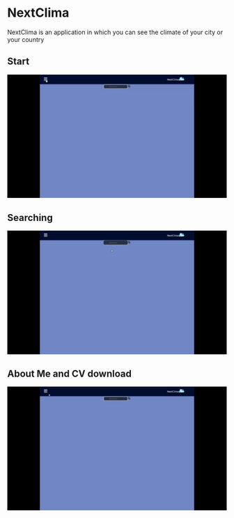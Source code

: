 # NextClima

NextClima is an application in which you can see the climate of your city or your country

<h2>Start</h2>
<p> 
<img src='./src/gifs/gif1.gif'/>
</p>
<h2>Searching </h2>
<p>
<img src='./src/gifs/gif2.gif'/>
</p>
<h2>About Me and CV download </h2>
<p>
<img src="./src/gifs/gif3.gif" />
 </p>
